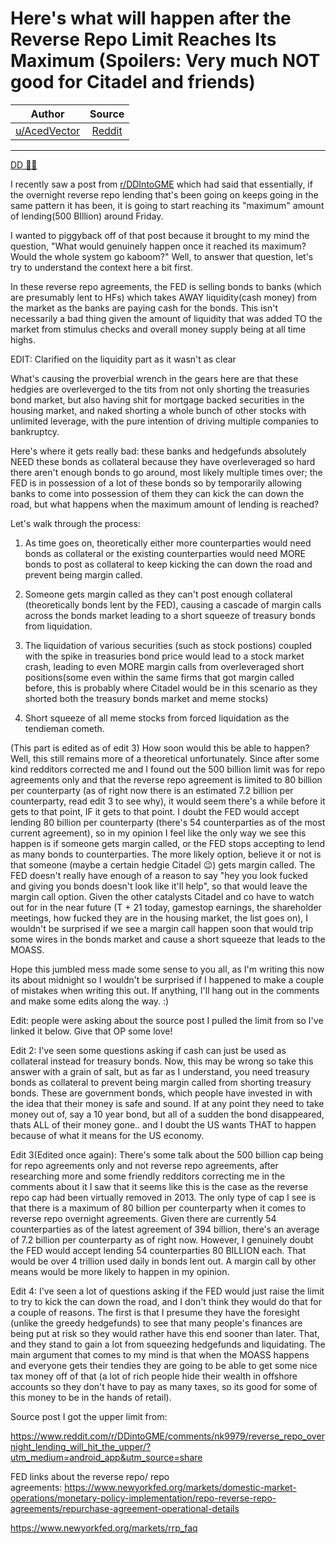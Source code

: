 Here's what will happen after the Reverse Repo Limit Reaches Its Maximum (Spoilers: Very much NOT good for Citadel and friends)
===============================================================================================================================

| Author       | Source       | 
| :-------------: |:-------------:|
|  [u/AcedVector](https://www.reddit.com/user/AcedVector/) | [Reddit](https://www.reddit.com/r/Superstonk/comments/nkgqje/heres_what_will_happen_after_the_reverse_repo/) | 

---

[DD 👨‍🔬](https://www.reddit.com/r/Superstonk/search?q=flair_name%3A%22DD%20%F0%9F%91%A8%E2%80%8D%F0%9F%94%AC%22&restrict_sr=1)

I recently saw a post from [r/DDIntoGME](https://www.reddit.com/r/DDIntoGME/) which had said that essentially, if the overnight reverse repo lending that's been going on keeps going in the same pattern it has been, it is going to start reaching its "maximum" amount of lending(500 BIllion) around Friday.

I wanted to piggyback off of that post because it brought to my mind the question, "What would genuinely happen once it reached its maximum? Would the whole system go kaboom?" Well, to answer that question, let's try to understand the context here a bit first.

In these reverse repo agreements, the FED is selling bonds to banks (which are presumably lent to HFs) which takes AWAY liquidity(cash money) from the market as the banks are paying cash for the bonds. This isn't necessarily a bad thing given the amount of liquidity that was added TO the market from stimulus checks and overall money supply being at all time highs.

EDIT: Clarified on the liquidity part as it wasn't as clear

What's causing the proverbial wrench in the gears here are that these hedgies are overleverged to the tits from not only shorting the treasuries bond market, but also having shit for mortgage backed securities in the housing market, and naked shorting a whole bunch of other stocks with unlimited leverage, with the pure intention of driving multiple companies to bankruptcy.

Here's where it gets really bad: these banks and hedgefunds absolutely NEED these bonds as collateral because they have overleveraged so hard there aren't enough bonds to go around, most likely multiple times over; the FED is in possession of a lot of these bonds so by temporarily allowing banks to come into possession of them they can kick the can down the road, but what happens when the maximum amount of lending is reached?

Let's walk through the process:

1.  As time goes on, theoretically either more counterparties would need bonds as collateral or the existing counterparties would need MORE bonds to post as collateral to keep kicking the can down the road and prevent being margin called.

2.  Someone gets margin called as they can't post enough collateral (theoretically bonds lent by the FED), causing a cascade of margin calls across the bonds market leading to a short squeeze of treasury bonds from liquidation.

3.  The liquidation of various securities (such as stock postions) coupled with the spike in treasuries bond price would lead to a stock market crash, leading to even MORE margin calls from overleveraged short positions(some even within the same firms that got margin called before, this is probably where Citadel would be in this scenario as they shorted both the treasury bonds market and meme stocks)

4.  Short squeeze of all meme stocks from forced liquidation as the tendieman cometh.

(This part is edited as of edit 3) How soon would this be able to happen? Well, this still remains more of a theoretical unfortunately. Since after some kind redditors corrected me and I found out the 500 billion limit was for repo agreements only and that the reverse repo agreement is limited to 80 billion per counterparty (as of right now there is an estimated 7.2 billion per counterparty, read edit 3 to see why), it would seem there's a while before it gets to that point, IF it gets to that point. I doubt the FED would accept lending 80 billion per counterparty (there's 54 counterparties as of the most current agreement), so in my opinion I feel like the only way we see this happen is if someone gets margin called, or the FED stops accepting to lend as many bonds to counterparties. The more likely option, believe it or not is that someone (maybe a certain hedgie Citadel 😉) gets margin called. The FED doesn't really have enough of a reason to say "hey you look fucked and giving you bonds doesn't look like it'll help", so that would leave the margin call option. Given the other catalysts Citadel and co have to watch out for in the near future (T + 21 today, gamestop earnings, the shareholder meetings, how fucked they are in the housing market, the list goes on), I wouldn't be surprised if we see a margin call happen soon that would trip some wires in the bonds market and cause a short squeeze that leads to the MOASS.

Hope this jumbled mess made some sense to you all, as I'm writing this now its about midnight so I wouldn't be surprised if I happened to make a couple of mistakes when writing this out. If anything, I'll hang out in the comments and make some edits along the way. :)

Edit: people were asking about the source post I pulled the limit from so I've linked it below. Give that OP some love!

Edit 2: I've seen some questions asking if cash can just be used as collateral instead for treasury bonds. Now, this may be wrong so take this answer with a grain of salt, but as far as I understand, you need treasury bonds as collateral to prevent being margin called from shorting treasury bonds. These are government bonds, which people have invested in with the idea that their money is safe and sound. If at any point they need to take money out of, say a 10 year bond, but all of a sudden the bond disappeared, thats ALL of their money gone.. and I doubt the US wants THAT to happen because of what it means for the US economy.

Edit 3(Edited once again): There's some talk about the 500 billion cap being for repo agreements only and not reverse repo agreements, after researching more and some friendly redditors correcting me in the comments about it I saw that it seems like this is the case as the reverse repo cap had been virtually removed in 2013. The only type of cap I see is that there is a maximum of 80 billion per counterparty when it comes to reverse repo overnight agreements. Given there are currently 54 counterparties as of the latest agreement of 394 billion, there's an average of 7.2 billion per counterparty as of right now. However, I genuinely doubt the FED would accept lending 54 counterparties 80 BILLION each. That would be over 4 trillion used daily in bonds lent out. A margin call by other means would be more likely to happen in my opinion.

Edit 4: I've seen a lot of questions asking if the FED would just raise the limit to try to kick the can down the road, and I don't think they would do that for a couple of reasons. The first is that I presume they have the foresight (unlike the greedy hedgefunds) to see that many people's finances are being put at risk so they would rather have this end sooner than later. That, and they stand to gain a lot from squeezing hedgefunds and liquidating. The main argument that comes to my mind is that when the MOASS happens and everyone gets their tendies they are going to be able to get some nice tax money off of that (a lot of rich people hide their wealth in offshore accounts so they don't have to pay as many taxes, so its good for some of this money to be in the hands of retail).

Source post I got the upper limit from:

<https://www.reddit.com/r/DDintoGME/comments/nk9979/reverse_repo_overnight_lending_will_hit_the_upper/?utm_medium=android_app&utm_source=share>

FED links about the reverse repo/ repo agreements: <https://www.newyorkfed.org/markets/domestic-market-operations/monetary-policy-implementation/repo-reverse-repo-agreements/repurchase-agreement-operational-details>

<https://www.newyorkfed.org/markets/rrp_faq>
